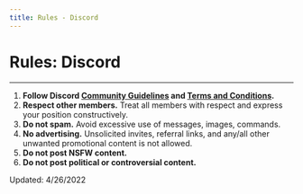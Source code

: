 ```yaml
---
title: Rules - Discord
---
```


# Rules: Discord

- - -

<div class="container">
  <div class="card">
    <div class="card__body">
      <ol>
        <li><b>Follow Discord <a href="https://discord.com/guidelines">Community Guidelines</a> and <a href="https://discord.com/terms">Terms and Conditions</a>.</b></li>
        <li><b>Respect other members.</b> Treat all members with respect and express your position constructively.</li>
        <li><b>Do not spam.</b> Avoid excessive use of messages, images, commands.</li>
        <li><b>No advertising.</b> Unsolicited invites, referral links, and any/all other unwanted promotional content is not allowed.</li>
        <li><b>Do not post NSFW content.</b></li>
        <li><b>Do not post political or controversial content.</b></li>
      </ol>
    </div>
    <div class="card__footer">
      Updated: 4/26/2022
    </div>
  </div>
</div>
